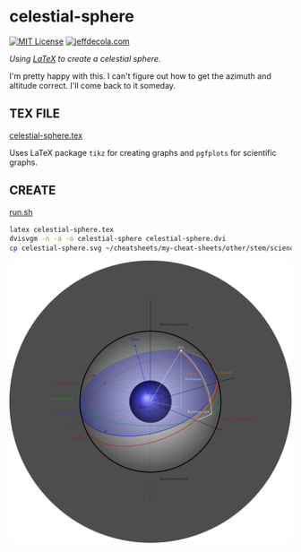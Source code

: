 # celestial-sphere

[![MIT License](http://img.shields.io/:license-mit-blue.svg)](http://jeffdecola.mit-license.org)
[![jeffdecola.com](https://img.shields.io/badge/website-jeffdecola.com-blue)](https://jeffdecola.com)

_Using
[LaTeX](https://github.com/JeffDeCola/my-cheat-sheets/tree/master/software/development/languages/latex-cheat-sheet/)
to create a celestial sphere._

I'm pretty happy with this.  I can't figure out how to get the azimuth and
altitude correct.  I'll come back to it someday.

## TEX FILE

[celestial-sphere.tex](https://github.com/JeffDeCola/my-latex-renders/blob/master/science/earth-and-space-science/astronomy/celestial-sphere/celestial-sphere.tex)

Uses LaTeX package `tikz` for creating graphs
and `pgfplots` for scientific graphs.

## CREATE

[run.sh](https://github.com/JeffDeCola/my-latex-renders/blob/master/science/earth-and-space-science/astronomy/celestial-sphere/run.sh)

```bash
latex celestial-sphere.tex
dvisvgm -n -a -o celestial-sphere celestial-sphere.dvi
cp celestial-sphere.svg ~/cheatsheets/my-cheat-sheets/other/stem/science/earth-and-space-science/astronomy-cheat-sheet/pgfplots-pics/.
```

<p align="center">
    <img src="celestial-sphere.svg"
    align="middle"
</p>
